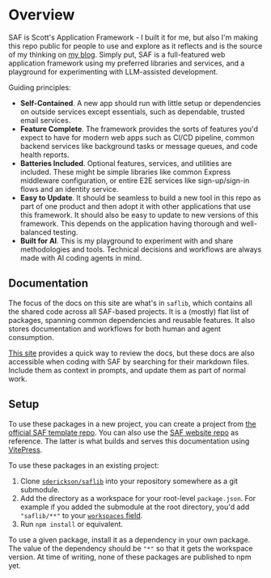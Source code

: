# Overview

SAF is Scott's Application Framework - I built it for me, but also I'm making this repo public for people to use and explore as it reflects and is the source of my thinking on [my blog](https://scotterickson.info/blog). Simply put, SAF is a full-featured web application framework using my preferred libraries and services, and a playground for experimenting with LLM-assisted development.

Guiding principles:

- **Self-Contained**. A new app should run with little setup or dependencies on outside services except essentials, such as dependable, trusted email services.
- **Feature Complete**. The framework provides the sorts of features you'd expect to have for modern web apps such as CI/CD pipeline, common backend services like background tasks or message queues, and code health reports.
- **Batteries Included**. Optional features, services, and utilities are included. These might be simple libraries like common Express middleware configuration, or entire E2E services like sign-up/sign-in flows and an identity service.
- **Easy to Update**. It should be seamless to build a new tool in this repo as part of one product and then adopt it with other applications that use this framework. It should also be easy to update to new versions of this framework. This depends on the application having thorough and well-balanced testing.
- **Built for AI**. This is my playground to experiment with and share methodologies and tools. Technical decisions and workflows are always made with AI coding agents in mind.

## Documentation

The focus of the docs on this site are what's in `saflib`, which contains all the shared code across all SAF-based projects. It is a (mostly) flat list of packages, spanning common dependencies and reusable features. It also stores documentation and workflows for both human and agent consumption.

[This site](https://docs.saf-demo.online/) provides a quick way to review the docs, but these docs are also accessible when coding with SAF by searching for their markdown files. Include them as context in prompts, and update them as part of normal work.

## Setup

To use these packages in a new project, you can create a project from [the official SAF template repo](https://github.com/sderickson/saf-template). You can also use the [SAF website repo](https://github.com/sderickson/saf-2025) as reference. The latter is what builds and serves this documentation using [VitePress](https://vitepress.dev/).

To use these packages in an existing project:

1. Clone [`sderickson/saflib`](https://github.com/sderickson/saflib) into your repository somewhere as a git submodule.
2. Add the directory as a workspace for your root-level `package.json`. For example if you added the submodule at the root directory, you'd add `"saflib/**"` to your [`workspaces` field](https://docs.npmjs.com/cli/v11/configuring-npm/package-json#workspaces).
3. Run `npm install` or equivalent.

To use a given package, install it as a dependency in your own package. The value of the dependency should be `"*"` so that it gets the workspace version. At time of writing, none of these packages are published to npm yet.
